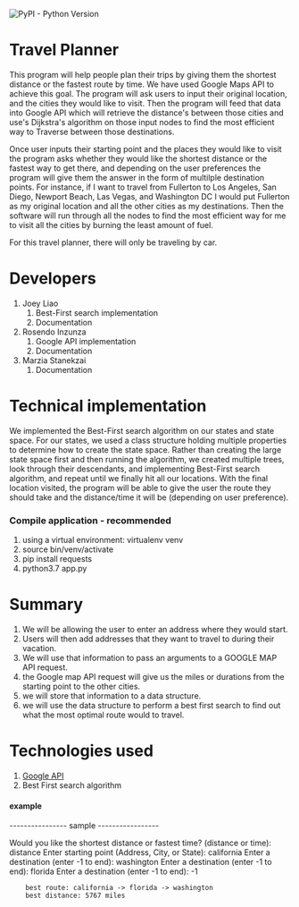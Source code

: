 ![PyPI - Python Version](https://img.shields.io/badge/python-3.7-blue)


# Travel Planner
This program will help people plan their trips by giving them the shortest distance or the fastest route by time. We have used Google Maps API to achieve this goal. The program will ask users to input their original location, and the cities they would like to visit. Then the program will feed that data into Google API which will retrieve the distance's between those cities and use's Dijkstra's algorithm on those input nodes to find the most efficient way to Traverse between those destinations.

Once user inputs their starting point and the places they would like to visit the program asks whether they would like the shortest distance or the fastest way to get there, and depending on the user preferences the program will give them the answer in the form of multilple destination points. For instance, if I want to travel from Fullerton to Los Angeles, San Diego, Newport Beach, Las Vegas, and Washington DC I would put Fullerton as my original location and all the other cities as my destinations. Then the software will run through all the nodes to find the most efficient way for me to visit all the cities by burning the least amount of fuel.

For this travel planner, there will only be traveling by car. 


# Developers
1. Joey Liao
   1. Best-First search implementation
   1. Documentation
1. Rosendo Inzunza
   1. Google API implementation
   2. Documentation
1. Marzia Stanekzai
   1. Documentation

# Technical implementation
We implemented the Best-First search algorithm on our states and state space. For our states, we used a class structure holding multiple properties to determine how to create the state space. Rather than creating the large state space first and then running the algorithm, we created multiple trees, look through their descendants, and implementing Best-First search algorithm, and repeat until we finally hit all our locations. With the final location visited, the program will be able to give the user the route they should take and the distance/time it will be (depending on user preference).

### Compile application - recommended
1. using a virtual environment: virtualenv venv
2. source bin/venv/activate
3. pip install requests
4. python3.7 app.py

# Summary
1. We will be allowing the user to enter an address where they would start.
2. Users will then add addresses that they want to travel to during their vacation.
3. We will use that information to pass an arguments to a GOOGLE MAP API request.
  1. the Google map API request will give us the miles or durations from the starting point to the other cities.
  2. we will store that information to a data structure.
4. we will use the data structure to perform a best first search to find out what the most optimal route would to travel.


# Technologies used
1. [Google API](https://developers.google.com/maps/documentation/directions/start)
2. Best First search algorithm


#### example

---------------- sample -----------------

Would you like the shortest distance or fastest time? (distance or time): distance
Enter starting point (Address, City, or State): california
Enter a destination (enter -1 to end): washington
Enter a destination (enter -1 to end): florida
Enter a destination (enter -1 to end): -1

		best route: california -> florida -> washington
		best distance: 5767 miles
